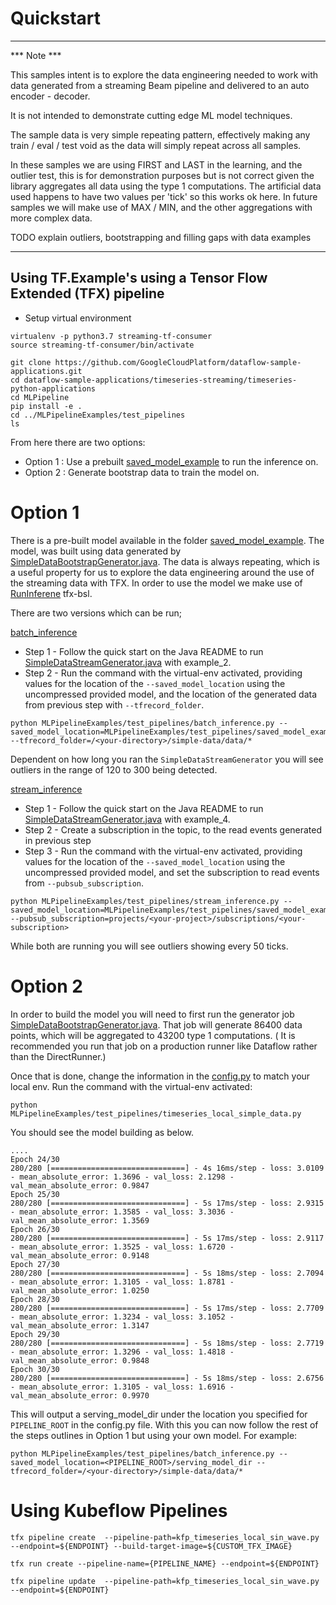 # Quickstart

----

*** Note ***

This samples intent is to explore the data engineering needed to work with data generated from a streaming Beam 
pipeline and delivered to an auto encoder - decoder.

It is not intended to demonstrate cutting edge ML model techniques. 

The sample data is very simple repeating pattern, effectively making any train / eval / test void as the data will 
simply repeat across all samples.  

In these samples we are using FIRST and LAST in the learning, and the outlier test, this is for demonstration purposes 
but is not correct given the library aggregates all data using the type 1 computations. The artificial data used happens 
to have two values per 'tick' so this works ok here. In future samples we will make use of MAX / MIN, and the other 
aggregations with more complex data.   

TODO explain outliers, bootstrapping and filling gaps with data examples

----

## Using TF.Example's using a Tensor Flow Extended (TFX) pipeline

* Setup virtual environment
```
virtualenv -p python3.7 streaming-tf-consumer
source streaming-tf-consumer/bin/activate
```

```
git clone https://github.com/GoogleCloudPlatform/dataflow-sample-applications.git
cd dataflow-sample-applications/timeseries-streaming/timeseries-python-applications
cd MLPipeline
pip install -e .
cd ../MLPipelineExamples/test_pipelines
ls
```

From here there are two options: 

* Option 1 : Use a prebuilt [saved_model_example](MLPipelineExamples/sin_wave_example/saved_model_example) to run the inference on.
* Option 2 : Generate bootstrap data to train the model on.

# Option 1

There is a pre-built model available in the folder [saved_model_example](MLPipelineExamples/sin_wave_example/saved_model_example). The model, was built using data generated by [SimpleDataBootstrapGenerator.java](timeseries-java-applications/SyntheticExamples/src/main/java/com/google/dataflow/sample/timeseriesflow/examples/simpledata/transforms/SimpleDataBootstrapGenerator.java).
The data is always repeating, which is a useful property for us to explore the data engineering around the use of the streaming data with TFX. In order to use the model we make use of [RunInferene](https://github.com/tensorflow/tfx-bsl/blob/master/tfx_bsl/beam/run_inference.py) tfx-bsl. 

There are two versions which can be run;

[batch_inference](MLPipelineExamples/sin_wave_example/inference/batch_inference.py)
* Step 1 - Follow the quick start on the Java README to run [SimpleDataStreamGenerator.java](../timeseries-java-applications/SyntheticExamples/src/main/java/com/google/dataflow/sample/timeseriesflow/examples/simpledata/transforms/SimpleDataStreamGenerator.java) with example_2.
* Step 2 - Run the command with the virtual-env activated, providing values for the location of the ```--saved_model_location``` using the uncompressed provided model, and the location of the generated data from previous step with ```--tfrecord_folder```.
```
python MLPipelineExamples/test_pipelines/batch_inference.py --saved_model_location=MLPipelineExamples/test_pipelines/saved_model_example/serving_model_dir --tfrecord_folder=/<your-directory>/simple-data/data/*
```
Dependent on how long you ran the ```SimpleDataStreamGenerator``` you will see outliers in the range of 120 to 300 being detected.

[stream_inference](MLPipelineExamples/sin_wave_example/inference/stream_inference.py)
* Step 1 - Follow the quick start on the Java README to run [SimpleDataStreamGenerator.java](../timeseries-java-applications/SyntheticExamples/src/main/java/com/google/dataflow/sample/timeseriesflow/examples/simpledata/transforms/SimpleDataStreamGenerator.java) with example_4.
* Step 2 - Create a subscription in the topic, to the read events generated in previous step
* Step 3 - Run the command with the virtual-env activated, providing values for the location of the ```--saved_model_location``` using the uncompressed provided model, and set the subscription to read events from ```--pubsub_subscription```.
```
python MLPipelineExamples/test_pipelines/stream_inference.py --saved_model_location=MLPipelineExamples/test_pipelines/saved_model_example/serving_model_dir --pubsub_subscription=projects/<your-project>/subscriptions/<your-subscription>
``` 

While both are running you will see outliers showing every 50 ticks.

# Option 2

In order to build the model you will need to first run the generator job [SimpleDataBootstrapGenerator.java](../timeseries-java-applications/SyntheticExamples/src/main/java/com/google/dataflow/sample/timeseriesflow/examples/simpledata/transforms/SimpleDataBootstrapGenerator.java).
That job will generate 86400 data points, which will be aggregated to 43200 type 1 computations. ( It is recommended you run that job on a production runner like Dataflow rather than the DirectRunner.)

Once that is done, change the information in the [config.py](MLPipelineExamples/sin_wave_example/config.py) to match your local env.
Run the command with the virtual-env activated:
```
python MLPipelineExamples/test_pipelines/timeseries_local_simple_data.py
``` 
You should see the model building as below.

```
....
Epoch 24/30
280/280 [==============================] - 4s 16ms/step - loss: 3.0109 - mean_absolute_error: 1.3696 - val_loss: 2.1298 - val_mean_absolute_error: 0.9847
Epoch 25/30
280/280 [==============================] - 5s 17ms/step - loss: 2.9315 - mean_absolute_error: 1.3585 - val_loss: 3.3036 - val_mean_absolute_error: 1.3569
Epoch 26/30
280/280 [==============================] - 5s 17ms/step - loss: 2.9117 - mean_absolute_error: 1.3525 - val_loss: 1.6720 - val_mean_absolute_error: 0.9148
Epoch 27/30
280/280 [==============================] - 5s 18ms/step - loss: 2.7094 - mean_absolute_error: 1.3105 - val_loss: 1.8781 - val_mean_absolute_error: 1.0250
Epoch 28/30
280/280 [==============================] - 5s 17ms/step - loss: 2.7709 - mean_absolute_error: 1.3234 - val_loss: 3.1052 - val_mean_absolute_error: 1.3147
Epoch 29/30
280/280 [==============================] - 5s 18ms/step - loss: 2.7719 - mean_absolute_error: 1.3296 - val_loss: 1.4818 - val_mean_absolute_error: 0.9848
Epoch 30/30
280/280 [==============================] - 5s 18ms/step - loss: 2.6756 - mean_absolute_error: 1.3105 - val_loss: 1.6916 - val_mean_absolute_error: 0.9970
```

This will output a serving_model_dir under the location you specified for ```PIPELINE_ROOT``` in the config.py file. With this you can now follow the rest of the steps outlines in Option 1 but using your own model.
For example:
```
python MLPipelineExamples/test_pipelines/batch_inference.py --saved_model_location=<PIPELINE_ROOT>/serving_model_dir --tfrecord_folder=/<your-directory>/simple-data/data/*
```

# Using Kubeflow Pipelines
```
tfx pipeline create  --pipeline-path=kfp_timeseries_local_sin_wave.py --endpoint=${ENDPOINT} --build-target-image=${CUSTOM_TFX_IMAGE}
```

```
tfx run create --pipeline-name={PIPELINE_NAME} --endpoint=${ENDPOINT}
```

```
tfx pipeline update  --pipeline-path=kfp_timeseries_local_sin_wave.py --endpoint=${ENDPOINT}
```


